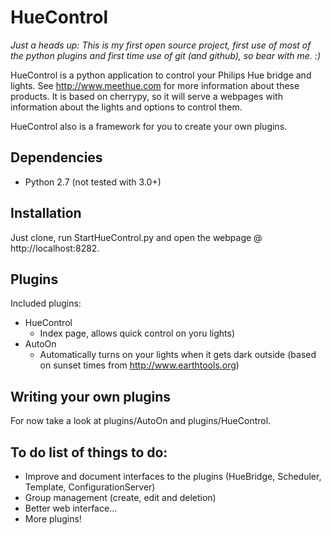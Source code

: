 HueControl
==========

*Just a heads up: This is my first open source project, first use of most of the python plugins 
and first time use of git (and github), so bear with me. :)*

HueControl is a python application to control your Philips Hue bridge and lights. 
See http://www.meethue.com for more information about these products. It is based on cherrypy, so it will
serve a webpages with information about the lights and options to control them.

HueControl also is a framework for you to create your own plugins.

Dependencies
------------

* Python 2.7 (not tested with 3.0+)


Installation
------------

Just clone, run StartHueControl.py and open the webpage @ http://localhost:8282.

Plugins
-------

Included plugins:
* HueControl
    * Index page, allows quick control on yoru lights)
* AutoOn 
    * Automatically turns on your lights when it gets dark outside (based on sunset times from http://www.earthtools.org)



Writing your own plugins
------------------------

<Placeholder for documentation links and stuff>
For now take a look at plugins/AutoOn and plugins/HueControl.

To do list of things to do:
---------------------------
* Improve and document interfaces to the plugins (HueBridge, Scheduler, Template, ConfigurationServer)
* Group management (create, edit and deletion)
* Better web interface...
* More plugins!